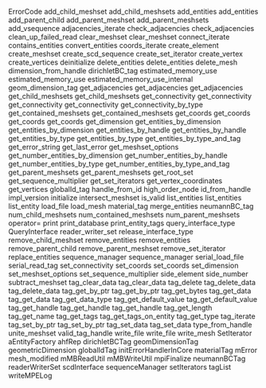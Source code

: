 ErrorCode
add_child_meshset
add_child_meshsets
add_entities
add_entities
add_parent_child
add_parent_meshset
add_parent_meshsets
add_vsequence
adjacencies_iterate
check_adjacencies
check_adjacencies
clean_up_failed_read
clear_meshset
clear_meshset
connect_iterate
contains_entities
convert_entities
coords_iterate
create_element
create_meshset
create_scd_sequence
create_set_iterator
create_vertex
create_vertices
deinitialize
delete_entities
delete_entities
delete_mesh
dimension_from_handle
dirichletBC_tag
estimated_memory_use
estimated_memory_use
estimated_memory_use_internal
geom_dimension_tag
get_adjacencies
get_adjacencies
get_adjacencies
get_child_meshsets
get_child_meshsets
get_connectivity
get_connectivity
get_connectivity
get_connectivity
get_connectivity_by_type
get_contained_meshsets
get_contained_meshsets
get_coords
get_coords
get_coords
get_coords
get_dimension
get_entities_by_dimension
get_entities_by_dimension
get_entities_by_handle
get_entities_by_handle
get_entities_by_type
get_entities_by_type
get_entities_by_type_and_tag
get_error_string
get_last_error
get_meshset_options
get_number_entities_by_dimension
get_number_entities_by_handle
get_number_entities_by_type
get_number_entities_by_type_and_tag
get_parent_meshsets
get_parent_meshsets
get_root_set
get_sequence_multiplier
get_set_iterators
get_vertex_coordinates
get_vertices
globalId_tag
handle_from_id
high_order_node
id_from_handle
impl_version
initialize
intersect_meshset
is_valid
list_entities
list_entities
list_entity
load_file
load_mesh
material_tag
merge_entities
neumannBC_tag
num_child_meshsets
num_contained_meshsets
num_parent_meshsets
operator=
print
print_database
print_entity_tags
query_interface_type
QueryInterface
reader_writer_set
release_interface_type
remove_child_meshset
remove_entities
remove_entities
remove_parent_child
remove_parent_meshset
remove_set_iterator
replace_entities
sequence_manager
sequence_manager
serial_load_file
serial_read_tag
set_connectivity
set_coords
set_coords
set_dimension
set_meshset_options
set_sequence_multiplier
side_element
side_number
subtract_meshset
tag_clear_data
tag_clear_data
tag_delete
tag_delete_data
tag_delete_data
tag_get_by_ptr
tag_get_by_ptr
tag_get_bytes
tag_get_data
tag_get_data
tag_get_data_type
tag_get_default_value
tag_get_default_value
tag_get_handle
tag_get_handle
tag_get_handle
tag_get_length
tag_get_name
tag_get_tags
tag_get_tags_on_entity
tag_get_type
tag_iterate
tag_set_by_ptr
tag_set_by_ptr
tag_set_data
tag_set_data
type_from_handle
unite_meshset
valid_tag_handle
write_file
write_file
write_mesh
SetIterator
aEntityFactory
ahfRep
dirichletBCTag
geomDimensionTag
geometricDimension
globalIdTag
initErrorHandlerInCore
materialTag
mError
mesh_modified
mMBReadUtil
mMBWriteUtil
mpiFinalize
neumannBCTag
readerWriterSet
scdInterface
sequenceManager
setIterators
tagList
writeMPELog

